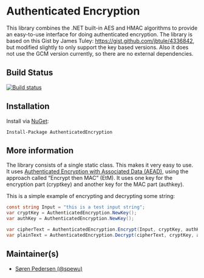 # Authenticated Encryption

This library combines the .NET built-in AES and HMAC algorithms to provide an easy-to-use interface for doing authenticated encryption.
The library is based on this Gist by James Tuley: https://gist.github.com/jbtule/4336842, but modified slightly to only support the key based versions. Also it does not use the GCM version currently, so there are no external dependencies.

## Build Status

[![Build status](https://ci.appveyor.com/api/projects/status/du8bm82f1ru6ja3n?svg=true)](https://ci.appveyor.com/project/TrustpilotAppVeyor/nuget-authenticated-encryption)

## Installation

Install via [NuGet](http://www.nuget.org/packages/AuthenticatedEncryption/):

```
Install-Package AuthenticatedEncryption
```

## More information

The library consists of a single static class. This makes it very easy to use. It uses [Authenticated Encryption with Associated Data (AEAD)](https://en.wikipedia.org/wiki/Authenticated_encryption), using the approach called “Encrypt then MAC” (EtM). It uses one key for the encryption part (cryptkey) and another key for the MAC part (authkey).

This is a simple example of encrypting and decrypting some string:

```c#
const string Input = "this is a test input string";
var cryptKey = AuthenticatedEncryption.NewKey();
var authKey = AuthenticatedEncryption.NewKey();

var cipherText = AuthenticatedEncryption.Encrypt(Input, cryptKey, authKey);
var plainText = AuthenticatedEncryption.Decrypt(cipherText, cryptKey, authKey);
```

## Maintainer(s)

- [Søren Pedersen (@spewu)](https://github.com/spewu)
